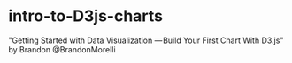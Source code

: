 # intro-to-D3js-charts
"Getting Started with Data Visualization — Build Your First Chart With D3.js" by Brandon @BrandonMorelli 
